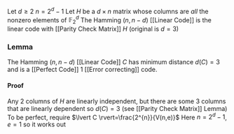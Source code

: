 Let $d\geq 2$ 
$n=2^{d}-1$
Let $H$ be a $d\times n$ matrix whose columns are *all* the nonzero elements of $\mathbb{F}_{2}^{d}$ 
The Hamming $(n,n-d)$ [[Linear Code]] is 
the linear code with [[Parity Check Matrix]] $H$ (original is $d=3$)
### Lemma
The Hamming $(n,n-d)$ [[Linear Code]] $C$ has minimum 
distance $d(C)=3$ and is a [[Perfect Code]] $1$ [[Error correcting]] code. 
#### Proof
Any $2$ columns of $H$ are linearly independent, 
but there are some $3$ columns that are linearly dependent 
so $d(C)=3$ (see [[Parity Check Matrix]] Lemma)
To be perfect, require $\lvert C \rvert=\frac{2^{n}}{V(n,e)}$
Here $n=2^{d}-1$, $e=1$ so it works out 